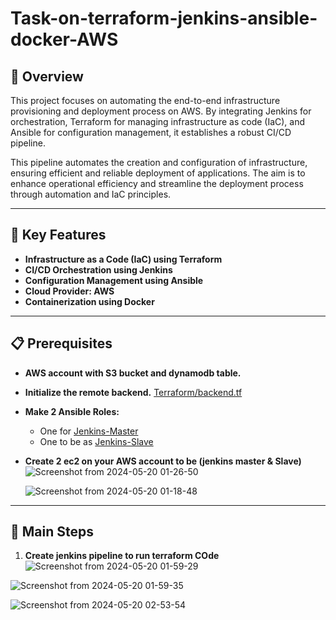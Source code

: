 # Task-on-terraform-jenkins-ansible-docker-AWS

## 📝 Overview
This project focuses on automating the end-to-end infrastructure provisioning and deployment process on AWS. By integrating Jenkins for orchestration, Terraform for managing infrastructure as code (IaC), and Ansible for configuration management, it establishes a robust CI/CD pipeline. 

This pipeline automates the creation and configuration of infrastructure, ensuring efficient and reliable deployment of applications. The aim is to enhance operational efficiency and streamline the deployment process through automation and IaC principles.

---

## 🚀 Key Features
- **Infrastructure as a Code (IaC) using Terraform**
- **CI/CD Orchestration using Jenkins**
- **Configuration Management using Ansible**
- **Cloud Provider: AWS**
- **Containerization using Docker**

---

## 📋 Prerequisites
- **AWS account with S3 bucket and dynamodb table.**
- **Initialize the remote backend.**
  [Terraform/backend.tf](https://github.com/alaa-alshitany/Project_DevOps_Tools/blob/main/Terraform/backend.tf)

- **Make 2 Ansible Roles:**
  - One for [Jenkins-Master](https://github.com/alaa-alshitany/Project_DevOps_Tools/blob/main/Ansible/Jenkins-Master/README.md)
  - One to be as [Jenkins-Slave](https://github.com/alaa-alshitany/Project_DevOps_Tools/blob/main/Ansible/Jenkins-Slave/README.md)

- **Create 2 ec2 on your AWS account to be (jenkins master & Slave)**
  ![Screenshot from 2024-05-20 01-26-50](https://github.com/alaa-alshitany/Project_DevOps_Tools/assets/71197108/9e014459-5b88-4803-83a8-72acb572fe2a)

  ![Screenshot from 2024-05-20 01-18-48](https://github.com/alaa-alshitany/Project_DevOps_Tools/assets/71197108/20c9f554-7a8d-4a9c-9212-097cfb05d6df)

---

## 📜 Main Steps
1. **Create jenkins pipeline to run terraform COde**
  ![Screenshot from 2024-05-20 01-59-29](https://github.com/alaa-alshitany/Project_DevOps_Tools/assets/71197108/8a0703c5-02a8-4597-a7b3-ebbfbf0e33af)

  ![Screenshot from 2024-05-20 01-59-35](https://github.com/alaa-alshitany/Project_DevOps_Tools/assets/71197108/9074f5e3-44ed-4880-9d8c-f3353d2c352e)

  ![Screenshot from 2024-05-20 02-53-54](https://github.com/alaa-alshitany/Project_DevOps_Tools/assets/71197108/3e17f377-811c-49e0-9fdb-4ec97148a303)
